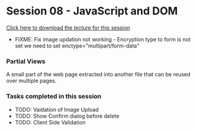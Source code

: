 # Session 08 - JavaScript and DOM

[Click here to download the lecture for this session](https://www.idrive.com/idrive/sh/sh?k=w2h2u3d0c5)

  - FIXME: Fix image updation not working
            - Encryption type to form is not set
            we need to set enctype="multipart/form-data"


### Partial Views
A small part of the web page extracted into another file that can be reused over multiple pages.

### Tasks completed in this session

  - TODO: Vaidation of Image Upload
  - TODO: Show Confirm dialog before delete
  - TODO: Client Side Validation

